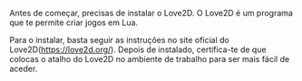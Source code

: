 Antes de começar, precisas de instalar o Love2D. O Love2D é um programa que te permite criar jogos em Lua.

Para o instalar, basta seguir as instruções no site oficial do Love2D(https://love2d.org/). Depois de instalado, certifica-te de que colocas o atalho do Love2D no ambiente de trabalho para ser mais fácil de aceder.